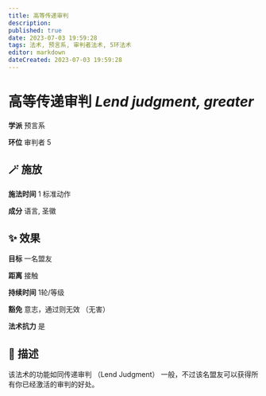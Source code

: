 ```yaml
---
title: 高等传递审判
description: 
published: true
date: 2023-07-03 19:59:28
tags: 法术, 预言系, 审判者法术, 5环法术
editor: markdown
dateCreated: 2023-07-03 19:59:28
---
```


# **高等传递审判** *Lend judgment, greater*

**学派** 预言系 

**环位** 审判者 5

## 🪄 施放

**施法时间** 1 标准动作

**成分** 语言, 圣徽

## ✨ 效果 

**目标** 一名盟友 

**距离** 接触  

**持续时间** 1轮/等级 

**豁免** 意志，通过则无效 （无害）

**法术抗力** 是

## 📖 描述

该法术的功能如同传递审判 （Lend Judgment） 一般，不过该名盟友可以获得所有你已经激活的审判的好处。
    